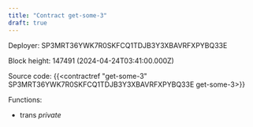 ```yaml
---
title: "Contract get-some-3"
draft: true
---
```

Deployer: SP3MRT36YWK7R0SKFCQ1TDJB3Y3XBAVRFXPYBQ33E


 



Block height: 147491 (2024-04-24T03:41:00.000Z)

Source code: {{<contractref "get-some-3" SP3MRT36YWK7R0SKFCQ1TDJB3Y3XBAVRFXPYBQ33E get-some-3>}}

Functions:

* trans _private_
